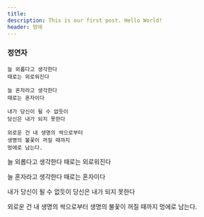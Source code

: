 ```yaml
---
title: 
description: This is our first post. Hello World!
header: 멍에
---
```


### 정연자

```
늘 외롭다고 생각한다
때로는 외로워진다

늘 혼자라고 생각한다
때로는 혼자이다

내가 당신이 될 수 없듯이
당신은 내가 되지 못한다

외로운 건 내 생명의 싹으로부터
생명의 불꽃이 꺼질 때까지
멍에로 남는다.
```

늘 외롭다고 생각한다
때로는 외로워진다

늘 혼자라고 생각한다
때로는 혼자이다

내가 당신이 될 수 없듯이
당신은 내가 되지 못한다

외로운 건 내 생명의 싹으로부터
생명의 불꽃이 꺼질 때까지
멍에로 남는다.

